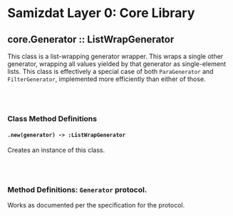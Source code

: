 Samizdat Layer 0: Core Library
==============================

core.Generator :: ListWrapGenerator
-----------------------------------

This class is a list-wrapping generator wrapper. This wraps a single other
generator, wrapping all values yielded by that generator as single-element
lists. This class is effectively a special case of both `ParaGenerator`
and `FilterGenerator`, implemented more efficiently than either of those.


<br><br>
### Class Method Definitions

#### `.new(generator) -> :ListWrapGenerator`

Creates an instance of this class.

<br><br>
### Method Definitions: `Generator` protocol.

Works as documented per the specification for the protocol.
